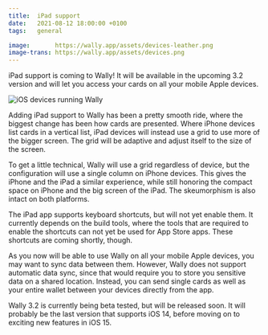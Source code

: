 ```yaml
---
title:  iPad support
date:   2021-08-12 18:00:00 +0100
tags:   general

image:       https://wally.app/assets/devices-leather.png
image-trans: https://wally.app/assets/devices.png
---
```


iPad support is coming to Wally! It will be available in the upcoming 3.2 version and will let you access your cards on all your mobile Apple devices.

![iOS devices running Wally]({{page.image-trans}} "Wally soon comes to iPad")

Adding iPad support to Wally has been a pretty smooth ride, where the biggest change has been how cards are presented. Where iPhone devices list cards in a vertical list, iPad devices will instead use a grid to use more of the bigger screen. The grid will be adaptive and adjust itself to the size of the screen.

To get a little technical, Wally will use a grid regardless of device, but the configuration will use a single column on iPhone devices. This gives the iPhone and the iPad a similar experience, while still honoring the compact space on iPhone and the big screen of the iPad. The skeumorphism is also intact on both platforms.

The iPad app supports keyboard shortcuts, but will not yet enable them. It currently depends on the build tools, where the tools that are required to enable the shortcuts can not yet be used for App Store apps. These shortcuts are coming shortly, though.

As you now will be able to use Wally on all your mobile Apple devices, you may want to sync data between them. However, Wally does not support automatic data sync, since that would require you to store you sensitive data on a shared location. Instead, you can send single cards as well as your entire wallet between your devices directly from the app.

Wally 3.2 is currently being beta tested, but will be released soon. It will probably be the last version that supports iOS 14, before moving on to exciting new features in iOS 15.